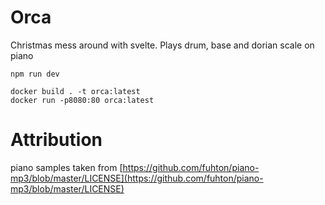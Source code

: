 # Orca

Christmas mess around with svelte. Plays drum, base and dorian scale on piano

`npm run dev`

```
docker build . -t orca:latest
docker run -p8080:80 orca:latest
```

# Attribution

piano samples taken from [https://github.com/fuhton/piano-mp3/blob/master/LICENSE](https://github.com/fuhton/piano-mp3/blob/master/LICENSE)
